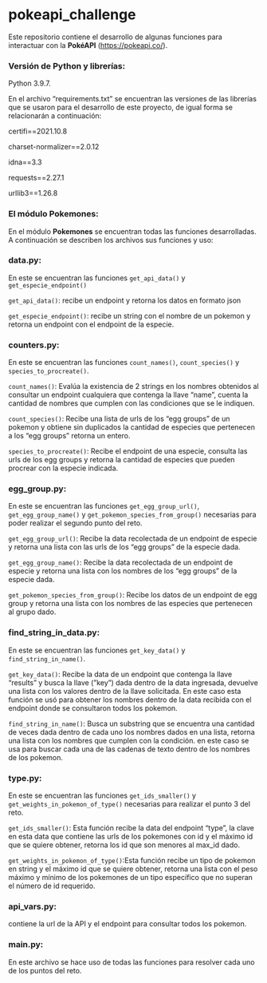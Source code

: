 # pokeapi_challenge
Este repositorio contiene el desarrollo de algunas funciones para interactuar con la **PokéAPI** (https://pokeapi.co/). 

### Versión de Python y librerías:

Python 3.9.7.

En el archivo “requirements.txt” se encuentran las versiones de las librerías que se usaron para el desarrollo de este proyecto, de igual forma se relacionarán a continuación:

certifi==2021.10.8

charset-normalizer==2.0.12

idna==3.3

requests==2.27.1

urllib3==1.26.8

### El módulo Pokemones:

En el módulo **Pokemones** se encuentran todas las funciones desarrolladas. A continuación se describen los archivos sus funciones y uso:

### **data.py:**

En este se encuentran las funciones `get_api_data()` y `get_especie_endpoint()`

`get_api_data()`: recibe un endpoint y retorna los datos en formato json

`get_especie_endpoint()`: recibe un string con el nombre de un pokemon y retorna un endpoint con el endpoint de la especie.

### **counters.py:**

En este se encuentran las funciones `count_names()`, `count_species()` y `species_to_procreate()`.

`count_names()`: Evalúa la existencia de 2 strings en los nombres obtenidos al consultar un endpoint cualquiera que contenga la llave “name”, cuenta la cantidad de nombres que cumplen con las condiciones que se le indiquen.

`count_species()`: Recibe una lista de urls de los “egg groups” de un pokemon y obtiene sin duplicados la cantidad de especies que pertenecen a los “egg groups” retorna un entero.

`species_to_procreate()`: Recibe el endpoint de una especie, consulta las urls de los egg groups y retorna la cantidad de especies que pueden procrear con la especie indicada.

### egg_group.py:

En este se encuentran las funciones `get_egg_group_url()`, `get_egg_group_name()` y `get_pokemon_species_from_group()` necesarias para poder realizar el segundo punto del reto. 

`get_egg_group_url()`: Recibe la data recolectada de un endpoint de especie y retorna una lista con las urls de los “egg groups” de la especie dada. 

`get_egg_group_name()`: Recibe la data recolectada de un endpoint de especie y retorna una lista con los nombres de los “egg groups” de la especie dada. 

`get_pokemon_species_from_group()`: Recibe los datos de un endpoint de egg group y retorna una lista con los nombres de las especies que pertenecen al grupo dado.

### find_string_in_data.py:

En este se encuentran las funciones `get_key_data()` y `find_string_in_name()`.

`get_key_data()`: Recibe la data de un endpoint que contenga la llave “results” y busca la llave (”key”) dada dentro de la data ingresada, devuelve una lista con los valores dentro de la llave solicitada. En este caso esta función se usó para obtener los nombres dentro de la data recibida con el endpoint donde se consultaron todos los pokemon.

`find_string_in_name()`: Busca un substring que se encuentra una cantidad de veces dada dentro de cada uno los nombres dados en una lista, retorna una lista con los nombres que cumplen con la condición. en este caso se usa para buscar cada una de las cadenas de texto dentro de los nombres de los pokemon.

### type.py:

En este se encuentran las funciones `get_ids_smaller()` y `get_weights_in_pokemon_of_type()` necesarias para realizar el punto 3 del reto.

`get_ids_smaller()`: Esta función recibe la data del endpoint “type”, la clave en esta data que contiene las urls de los pokemones con id y el máximo id que se quiere obtener, retorna los id que son menores al max_id dado.

`get_weights_in_pokemon_of_type()`:Esta función recibe un tipo de pokemon en string y el máximo id que se quiere obtener, retorna una lista con el peso máximo y mínimo de los pokemones de un tipo específico que no superan el número de id requerido. 

### api_vars.py:

contiene la url de la API y el endpoint para consultar todos los pokemon.

### main.py:

En este archivo se hace uso de todas las funciones para resolver cada uno de los puntos del reto.

